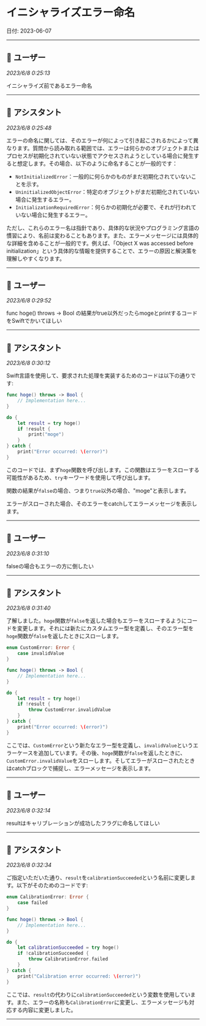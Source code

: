 # イニシャライズエラー命名

日付: 2023-06-07

---

## 👤 ユーザー
*2023/6/8 0:25:13*

イニシャライズ前であるエラー命名

---

## 🤖 アシスタント
*2023/6/8 0:25:48*

エラーの命名に関しては、そのエラーが何によって引き起こされるかによって異なります。質問から読み取れる範囲では、エラーは何らかのオブジェクトまたはプロセスが初期化されていない状態でアクセスされようとしている場合に発生すると想定します。その場合、以下のように命名することが一般的です：

- `NotInitializedError`：一般的に何らかのものがまだ初期化されていないことを示す。
- `UninitializedObjectError`：特定のオブジェクトがまだ初期化されていない場合に発生するエラー。
- `InitializationRequiredError`：何らかの初期化が必要で、それが行われていない場合に発生するエラー。

ただし、これらのエラー名は指針であり、具体的な状況やプログラミング言語の慣習により、名前は変わることもあります。また、エラーメッセージには具体的な詳細を含めることが一般的です。例えば、「Object X was accessed before initialization」という具体的な情報を提供することで、エラーの原因と解決策を理解しやすくなります。

---

## 👤 ユーザー
*2023/6/8 0:29:52*

func hoge() throws -&gt; Bool の結果がtrue以外だったらmogeとprintするコードをSwiftでかいてほしい

---

## 🤖 アシスタント
*2023/6/8 0:30:12*

Swift言語を使用して、要求された処理を実装するためのコードは以下の通りです:

```swift
func hoge() throws -> Bool {
    // Implementation here...
}

do {
    let result = try hoge()
    if !result {
        print("moge")
    }
} catch {
    print("Error occurred: \(error)")
}
```

このコードでは、まず`hoge`関数を呼び出します。この関数はエラーをスローする可能性があるため、`try`キーワードを使用して呼び出します。

関数の結果が`false`の場合、つまり`true`以外の場合、"moge"と表示します。

エラーがスローされた場合、そのエラーをcatchしてエラーメッセージを表示します。

---

## 👤 ユーザー
*2023/6/8 0:31:10*

falseの場合もエラーの方に倒したい

---

## 🤖 アシスタント
*2023/6/8 0:31:40*

了解しました。`hoge`関数が`false`を返した場合もエラーをスローするようにコードを変更します。それには新たにカスタムエラー型を定義し、そのエラー型を`hoge`関数が`false`を返したときにスローします。

```swift
enum CustomError: Error {
    case invalidValue
}

func hoge() throws -> Bool {
    // Implementation here...
}

do {
    let result = try hoge()
    if !result {
        throw CustomError.invalidValue
    }
} catch {
    print("Error occurred: \(error)")
}
```

ここでは、`CustomError`という新たなエラー型を定義し、`invalidValue`というエラーケースを追加しています。その後、`hoge`関数が`false`を返したときに、`CustomError.invalidValue`をスローします。そしてエラーがスローされたときはcatchブロックで捕捉し、エラーメッセージを表示します。

---

## 👤 ユーザー
*2023/6/8 0:32:14*

resultはキャリブレーションが成功したフラグに命名してほしい

---

## 🤖 アシスタント
*2023/6/8 0:32:34*

ご指定いただいた通り、`result`を`calibrationSucceeded`という名前に変更します。以下がそのためのコードです:

```swift
enum CalibrationError: Error {
    case failed
}

func hoge() throws -> Bool {
    // Implementation here...
}

do {
    let calibrationSucceeded = try hoge()
    if !calibrationSucceeded {
        throw CalibrationError.failed
    }
} catch {
    print("Calibration error occurred: \(error)")
}
```

ここでは、`result`の代わりに`calibrationSucceeded`という変数を使用しています。また、エラーの名称も`CalibrationError`に変更し、エラーメッセージも対応する内容に変更しました。

---
